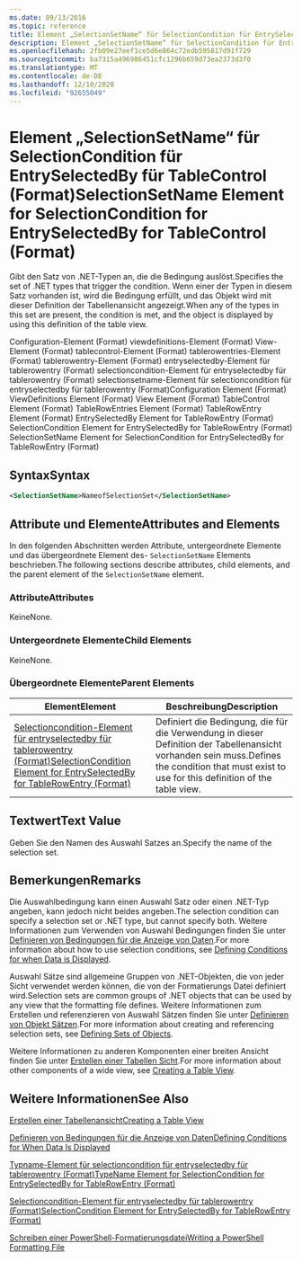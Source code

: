 ```yaml
---
ms.date: 09/13/2016
ms.topic: reference
title: Element „SelectionSetName“ für SelectionCondition für EntrySelectedBy für TableControl (Format)
description: Element „SelectionSetName“ für SelectionCondition für EntrySelectedBy für TableControl (Format)
ms.openlocfilehash: 2fb09e27eef1ce5d6e864c72edb595817d91f729
ms.sourcegitcommit: ba7315a496986451cfc1296b659d73ea2373d3f0
ms.translationtype: MT
ms.contentlocale: de-DE
ms.lasthandoff: 12/10/2020
ms.locfileid: "92655049"
---
```

# <a name="selectionsetname-element-for-selectioncondition-for-entryselectedby-for-tablecontrol-format"></a><span data-ttu-id="608ac-103">Element „SelectionSetName“ für SelectionCondition für EntrySelectedBy für TableControl (Format)</span><span class="sxs-lookup"><span data-stu-id="608ac-103">SelectionSetName Element for SelectionCondition for EntrySelectedBy for TableControl (Format)</span></span>

<span data-ttu-id="608ac-104">Gibt den Satz von .NET-Typen an, die die Bedingung auslöst.</span><span class="sxs-lookup"><span data-stu-id="608ac-104">Specifies the set of .NET types that trigger the condition.</span></span> <span data-ttu-id="608ac-105">Wenn einer der Typen in diesem Satz vorhanden ist, wird die Bedingung erfüllt, und das Objekt wird mit dieser Definition der Tabellenansicht angezeigt.</span><span class="sxs-lookup"><span data-stu-id="608ac-105">When any of the types in this set are present, the condition is met, and the object is displayed by using this definition of the table view.</span></span>

<span data-ttu-id="608ac-106">Configuration-Element (Format) viewdefinitions-Element (Format) View-Element (Format) tablecontrol-Element (Format) tablerowentries-Element (Format) tablerowentry-Element (Format) entryselectedby-Element für tablerowentry (Format) selectioncondition-Element für entryselectedby für tablerowentry (Format) selectionsetname-Element für selectioncondition für entryselectedby für tablerowentry (Format)</span><span class="sxs-lookup"><span data-stu-id="608ac-106">Configuration Element (Format) ViewDefinitions Element (Format) View Element (Format) TableControl Element (Format) TableRowEntries Element (Format) TableRowEntry Element (Format) EntrySelectedBy Element for TableRowEntry (Format) SelectionCondition Element for EntrySelectedBy for TableRowEntry (Format) SelectionSetName Element for SelectionCondition for EntrySelectedBy for TableRowEntry (Format)</span></span>

## <a name="syntax"></a><span data-ttu-id="608ac-107">Syntax</span><span class="sxs-lookup"><span data-stu-id="608ac-107">Syntax</span></span>

```xml
<SelectionSetName>NameofSelectionSet</SelectionSetName>
```

## <a name="attributes-and-elements"></a><span data-ttu-id="608ac-108">Attribute und Elemente</span><span class="sxs-lookup"><span data-stu-id="608ac-108">Attributes and Elements</span></span>

<span data-ttu-id="608ac-109">In den folgenden Abschnitten werden Attribute, untergeordnete Elemente und das übergeordnete Element des- `SelectionSetName` Elements beschrieben.</span><span class="sxs-lookup"><span data-stu-id="608ac-109">The following sections describe attributes, child elements, and the parent element of the `SelectionSetName` element.</span></span>

### <a name="attributes"></a><span data-ttu-id="608ac-110">Attribute</span><span class="sxs-lookup"><span data-stu-id="608ac-110">Attributes</span></span>

<span data-ttu-id="608ac-111">Keine</span><span class="sxs-lookup"><span data-stu-id="608ac-111">None.</span></span>

### <a name="child-elements"></a><span data-ttu-id="608ac-112">Untergeordnete Elemente</span><span class="sxs-lookup"><span data-stu-id="608ac-112">Child Elements</span></span>

<span data-ttu-id="608ac-113">Keine</span><span class="sxs-lookup"><span data-stu-id="608ac-113">None.</span></span>

### <a name="parent-elements"></a><span data-ttu-id="608ac-114">Übergeordnete Elemente</span><span class="sxs-lookup"><span data-stu-id="608ac-114">Parent Elements</span></span>

|<span data-ttu-id="608ac-115">Element</span><span class="sxs-lookup"><span data-stu-id="608ac-115">Element</span></span>|<span data-ttu-id="608ac-116">Beschreibung</span><span class="sxs-lookup"><span data-stu-id="608ac-116">Description</span></span>|
|-------------|-----------------|
|[<span data-ttu-id="608ac-117">Selectioncondition-Element für entryselectedby für tablerowentry (Format)</span><span class="sxs-lookup"><span data-stu-id="608ac-117">SelectionCondition Element for EntrySelectedBy for TableRowEntry (Format)</span></span>](./selectioncondition-element-for-entryselectedby-for-tablecontrol-format.md)|<span data-ttu-id="608ac-118">Definiert die Bedingung, die für die Verwendung in dieser Definition der Tabellenansicht vorhanden sein muss.</span><span class="sxs-lookup"><span data-stu-id="608ac-118">Defines the condition that must exist to use for this definition of the table view.</span></span>|

## <a name="text-value"></a><span data-ttu-id="608ac-119">Textwert</span><span class="sxs-lookup"><span data-stu-id="608ac-119">Text Value</span></span>

<span data-ttu-id="608ac-120">Geben Sie den Namen des Auswahl Satzes an.</span><span class="sxs-lookup"><span data-stu-id="608ac-120">Specify the name of the selection set.</span></span>

## <a name="remarks"></a><span data-ttu-id="608ac-121">Bemerkungen</span><span class="sxs-lookup"><span data-stu-id="608ac-121">Remarks</span></span>

<span data-ttu-id="608ac-122">Die Auswahlbedingung kann einen Auswahl Satz oder einen .NET-Typ angeben, kann jedoch nicht beides angeben.</span><span class="sxs-lookup"><span data-stu-id="608ac-122">The selection condition can specify a selection set or .NET type, but cannot specify both.</span></span> <span data-ttu-id="608ac-123">Weitere Informationen zum Verwenden von Auswahl Bedingungen finden Sie unter [Definieren von Bedingungen für die Anzeige von Daten](./defining-conditions-for-displaying-data.md).</span><span class="sxs-lookup"><span data-stu-id="608ac-123">For more information about how to use selection conditions, see [Defining Conditions for when Data is Displayed](./defining-conditions-for-displaying-data.md).</span></span>

<span data-ttu-id="608ac-124">Auswahl Sätze sind allgemeine Gruppen von .NET-Objekten, die von jeder Sicht verwendet werden können, die von der Formatierungs Datei definiert wird.</span><span class="sxs-lookup"><span data-stu-id="608ac-124">Selection sets are common groups of .NET objects that can be used by any view that the formatting file defines.</span></span> <span data-ttu-id="608ac-125">Weitere Informationen zum Erstellen und referenzieren von Auswahl Sätzen finden Sie unter [Definieren von Objekt Sätzen](./defining-selection-sets.md).</span><span class="sxs-lookup"><span data-stu-id="608ac-125">For more information about creating and referencing selection sets, see [Defining Sets of Objects](./defining-selection-sets.md).</span></span>

<span data-ttu-id="608ac-126">Weitere Informationen zu anderen Komponenten einer breiten Ansicht finden Sie unter [Erstellen einer Tabellen Sicht](./creating-a-table-view.md).</span><span class="sxs-lookup"><span data-stu-id="608ac-126">For more information about other components of a wide view, see [Creating a Table View](./creating-a-table-view.md).</span></span>

## <a name="see-also"></a><span data-ttu-id="608ac-127">Weitere Informationen</span><span class="sxs-lookup"><span data-stu-id="608ac-127">See Also</span></span>

[<span data-ttu-id="608ac-128">Erstellen einer Tabellenansicht</span><span class="sxs-lookup"><span data-stu-id="608ac-128">Creating a Table View</span></span>](./creating-a-table-view.md)

[<span data-ttu-id="608ac-129">Definieren von Bedingungen für die Anzeige von Daten</span><span class="sxs-lookup"><span data-stu-id="608ac-129">Defining Conditions for When Data Is Displayed</span></span>](./defining-conditions-for-displaying-data.md)

[<span data-ttu-id="608ac-130">Typname-Element für selectioncondition für entryselectedby für tablerowentry (Format)</span><span class="sxs-lookup"><span data-stu-id="608ac-130">TypeName Element for SelectionCondition for EntrySelectedBy for TableRowEntry (Format)</span></span>](./typename-element-for-selectioncondition-for-entryselectedby-for-tablecontrol-format.md)

[<span data-ttu-id="608ac-131">Selectioncondition-Element für entryselectedby für tablerowentry (Format)</span><span class="sxs-lookup"><span data-stu-id="608ac-131">SelectionCondition Element for EntrySelectedBy for TableRowEntry (Format)</span></span>](./selectioncondition-element-for-entryselectedby-for-tablecontrol-format.md)

[<span data-ttu-id="608ac-132">Schreiben einer PowerShell-Formatierungsdatei</span><span class="sxs-lookup"><span data-stu-id="608ac-132">Writing a PowerShell Formatting File</span></span>](./writing-a-powershell-formatting-file.md)
